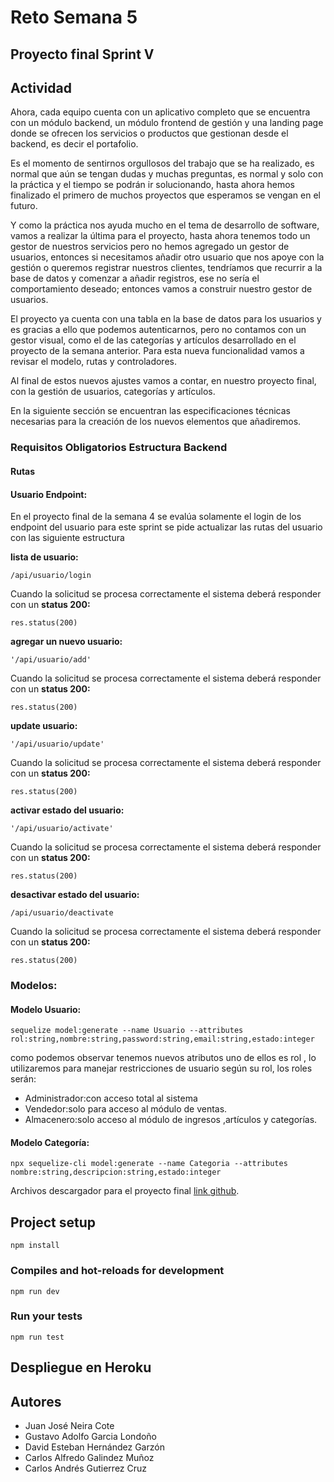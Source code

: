 # Reto Semana 5

## Proyecto final Sprint V

## Actividad

Ahora, cada equipo cuenta con un aplicativo completo que se encuentra con un módulo backend, un módulo frontend de gestión y una landing page donde se ofrecen los servicios o productos que gestionan desde el backend, es decir el portafolio.

Es el momento de sentirnos orgullosos del trabajo que se ha realizado, es normal que aún se tengan dudas y muchas preguntas, es normal y solo con la práctica y el tiempo se podrán ir solucionando, hasta ahora hemos finalizado el primero de muchos proyectos que esperamos se vengan en el futuro.

Y como la práctica nos ayuda mucho en el tema de desarrollo de software, vamos a realizar la última para el proyecto, hasta ahora tenemos todo un gestor de nuestros servicios pero no hemos agregado un gestor de usuarios, entonces si necesitamos añadir otro usuario que nos apoye con la gestión o queremos registrar nuestros clientes, tendríamos que recurrir a la base de datos y comenzar a añadir registros, ese no sería el comportamiento deseado; entonces vamos a construir nuestro gestor de usuarios.

El proyecto ya cuenta con una tabla en la base de datos para los usuarios y es gracias a ello que podemos autenticarnos, pero no contamos con un gestor visual, como el de las categorías y artículos desarrollado en el proyecto de la semana anterior. Para esta nueva funcionalidad vamos a revisar el modelo, rutas y controladores.

Al final de estos nuevos ajustes vamos a contar, en nuestro proyecto final, con la gestión de usuarios, categorías y artículos. 

En la siguiente sección se encuentran las especificaciones técnicas necesarias para la creación de los nuevos elementos que añadiremos.

### Requisitos Obligatorios Estructura Backend

#### Rutas

#### Usuario Endpoint:

En el proyecto final de la semana 4 se evalúa solamente el login de los endpoint del usuario para este sprint se pide actualizar las rutas del usuario con las siguiente estructura

**lista de usuario:**
```
/api/usuario/login
```
Cuando la solicitud se procesa correctamente el sistema deberá responder con un​ **status 200:**

```
res​.​status​(​200​)
```

**agregar un nuevo usuario:**
```
'/api/usuario/add'
```

Cuando la solicitud se procesa correctamente el sistema deberá responder con un​ **status 200:**
```
res​.​status​(​200​)
```

**update usuario:**
```
'/api/usuario/update'
```

Cuando la solicitud se procesa correctamente el sistema deberá responder con un​ **status 200:**
```
res​.​status​(​200​)
```

**activar estado del usuario:**
```
'/api/usuario/activate'
```

Cuando la solicitud se procesa correctamente el sistema deberá responder con un **status 200:**

```
res​.​status​(​200​)
```

**desactivar estado del usuario:**
```
/api/usuario/deactivate
```

Cuando la solicitud se procesa correctamente el sistema deberá responder con un ​**status 200:**

```
res​.​status​(​200​)
```

### Modelos:

#### Modelo Usuario​:

```
sequelize model:generate --name Usuario --attributes rol:string,nombre:string,password:string,email:string,estado:integer
```

como podemos observar tenemos nuevos atributos uno de ellos es rol , lo utilizaremos para manejar restricciones de usuario según su rol, los roles serán:

- Administrador:con acceso total al sistema
- Vendedor:solo para acceso al módulo de ventas.
- Almacenero:solo acceso al módulo de ingresos ,artículos y categorías.

#### Modelo Categoría:

```
npx sequelize-cli model:generate --name Categoria --attributes nombre:string,descripcion:string,estado:integer
```

Archivos descargador para el proyecto final [link github](https://github.com/Tecnalia-Cilco-3/semana-5).


## Project setup
```
npm install
```

### Compiles and hot-reloads for development
```
npm run dev
```

### Run your tests
```
npm run test
```

## Despliegue en Heroku


## Autores  
- Juan José Neira Cote 
- Gustavo Adolfo Garcia Londoño 
- David Esteban Hernández Garzón 
- Carlos Alfredo Galindez Muñoz 
- Carlos Andrés Gutierrez Cruz
